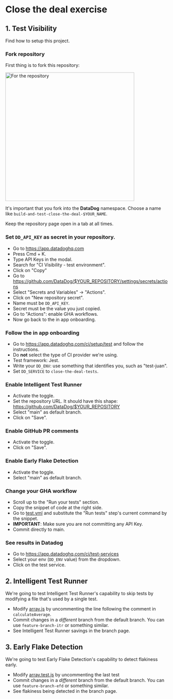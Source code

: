 # Close the deal exercise



## 1. Test Visibility

Find how to setup this project.

### Fork repository

First thing is to fork this repository:

<img src="assets/fork-repository.png" alt="For the repository" width="400"/>

It's important that you fork into the **DataDog** namespace. Choose a name like `build-and-test-close-the-deal-$YOUR_NAME`.

Keep the repository page open in a tab at all times.

### Set `DD_API_KEY` as secret in your repository.

- Go to https://app.datadoghq.com
- Press Cmd + K.
- Type API Keys in the modal.
- Search for "CI Visibility - test environment".
- Click on "Copy"
- Go to https://github.com/DataDog/$YOUR_REPOSITORY/settings/secrets/actions
- Select "Secrets and Variables" -> "Actions".
- Click on "New repository secret".
- Name must be `DD_API_KEY`.
- Secret must be the value you just copied.
- Go to "Actions": enable GHA workflows.
- Now go back to the in app onboarding.

### Follow the in app onboarding

- Go to https://app.datadoghq.com/ci/setup/test and follow the instructions.
- Do **not** select the type of CI provider we're using.
- Test framework: Jest.
- Write your `DD_ENV`: use something that identifies you, such as "test-juan".
- Set `DD_SERVICE` to `close-the-deal-tests`.

### Enable Intelligent Test Runner

- Activate the toggle.
- Set the repository URL. It should have this shape: https://github.com/DataDog/$YOUR_REPOSITORY
- Select "main" as default branch.
- Click on "Save".

### Enable GitHub PR comments

- Activate the toggle.
- Click on "Save".

### Enable Early Flake Detection

- Activate the toggle.
- Select "main" as default branch.

### Change your GHA workflow

- Scroll up to the "Run your tests" section.
- Copy the snippet of code at the right side.
- Go to [test.yml](./.github/workflows/test.yml) and substitute the "Run tests" step's current command by the snippet.
- **IMPORTANT**: Make sure you are not committing any API Key.
- Commit directly to main.

### See results in Datadog

- Go to https://app.datadoghq.com/ci/test-services
- Select your env (`DD_ENV` value) from the dropdown.
- Click on the test service.

## 2. Intelligent Test Runner

We're going to test Intelligent Test Runner's capability to skip tests by modifying a file that's used by a single test.

- Modify [array.js](./src/array.js) by uncommenting the line following the comment in `calculateAverage`.
- Commit changes in a _different_ branch from the default branch. You can use `feature-branch-itr` or something similar.
- See Intelligent Test Runner savings in the branch page.

## 3. Early Flake Detection

We're going to test Early Flake Detection's capability to detect flakiness early.

- Modify [array.test.js](./tests/array.test.js) by uncommenting the last test
- Commit changes in a _different_ branch from the default branch. You can use `feature-branch-efd` or something similar.
- See flakiness being detected in the branch page.
